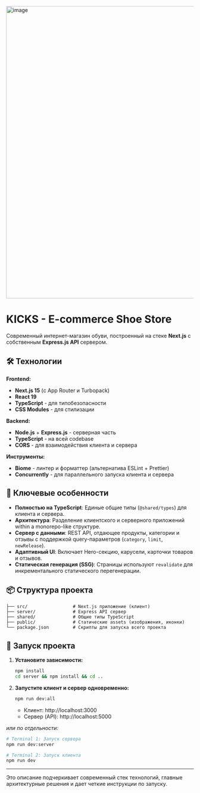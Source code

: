 <img width="668" height="786" alt="image" src="https://github.com/user-attachments/assets/4b9d7b0b-be83-4bf1-8268-41a52924c4b8" />

# KICKS - E-commerce Shoe Store

Современный интернет-магазин обуви, построенный на стеке **Next.js** с собственным **Express.js API** сервером.

## 🛠 Технологии

**Frontend:**
*   **Next.js 15** (с App Router и Turbopack)
*   **React 19**
*   **TypeScript** - для типобезопасности
*   **CSS Modules** - для стилизации

**Backend:**
*   **Node.js** + **Express.js** - серверная часть
*   **TypeScript** - на всей codebase
*   **CORS** - для взаимодействия клиента и сервера

**Инструменты:**
*   **Biome** - линтер и форматтер (альтернатива ESLint + Prettier)
*   **Concurrently** - для параллельного запуска клиента и сервера

## 🚀 Ключевые особенности

*   **Полностью на TypeScript**: Единые общие типы (`@shared/types`) для клиента и сервера.
*   **Архитектура**: Разделение клиентского и серверного приложений within a monorepo-like структуре.
*   **Сервер с данными**: REST API, отдающее продукты, категории и отзывы с поддержкой query-параметров (`category`, `limit`, `newRelease`).
*   **Адаптивный UI**: Включает Hero-секцию, карусели, карточки товаров и отзывов.
*   **Статическая генерация (SSG)**: Страницы используют `revalidate` для инкрементального статического перегенерации.

## 📦 Структура проекта

```
├── src/                 # Next.js приложение (клиент)
├── server/              # Express API сервер
├── shared/              # Общие типы TypeScript
├── public/              # Статические assets (изображения, иконки)
└── package.json         # Скрипты для запуска всего проекта
```

## 🚀 Запуск проекта

1.  **Установите зависимости:**
    ```bash
    npm install
    cd server && npm install && cd ..
    ```

2.  **Запустите клиент и сервер одновременно:**
    ```bash
    npm run dev:all
    ```
    *   Клиент: http://localhost:3000
    *   Сервер (API): http://localhost:5000

*или по отдельности:*
```bash
# Terminal 1: Запуск сервера
npm run dev:server

# Terminal 2: Запуск клиента
npm run dev
```

---

Это описание подчеркивает современный стек технологий, главные архитектурные решения и дает четкие инструкции по запуску.
